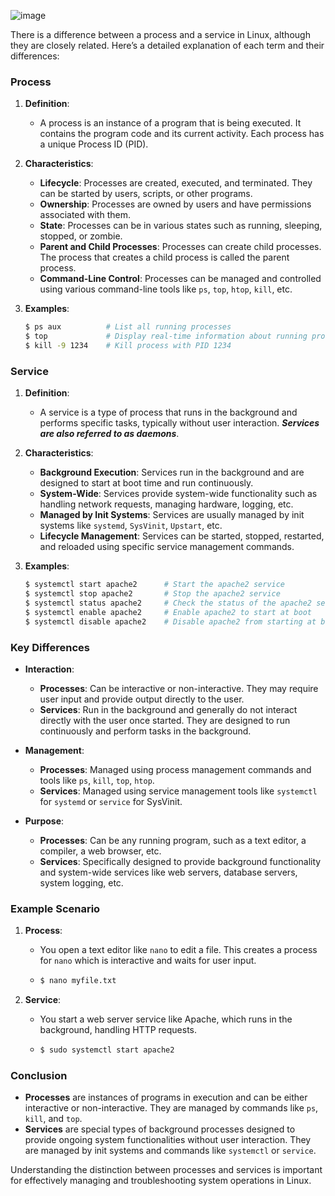 ![image](https://github.com/user-attachments/assets/ec2c7076-d435-4649-a091-b4cfc2c08c4d)

There is a difference between a process and a service in Linux, although they are closely related. Here’s a detailed explanation of each term and their differences:

### Process

1. **Definition**:
   - A process is an instance of a program that is being executed. It contains the program code and its current activity. Each process has a unique Process ID (PID).

2. **Characteristics**:
   - **Lifecycle**: Processes are created, executed, and terminated. They can be started by users, scripts, or other programs.
   - **Ownership**: Processes are owned by users and have permissions associated with them.
   - **State**: Processes can be in various states such as running, sleeping, stopped, or zombie.
   - **Parent and Child Processes**: Processes can create child processes. The process that creates a child process is called the parent process.
   - **Command-Line Control**: Processes can be managed and controlled using various command-line tools like `ps`, `top`, `htop`, `kill`, etc.

3. **Examples**:
   ```sh
   $ ps aux          # List all running processes
   $ top             # Display real-time information about running processes
   $ kill -9 1234    # Kill process with PID 1234
   ```

### Service

1. **Definition**:
   - A service is a type of process that runs in the background and performs specific tasks, typically without user interaction. ___Services are also referred to as daemons___.

2. **Characteristics**:
   - **Background Execution**: Services run in the background and are designed to start at boot time and run continuously.
   - **System-Wide**: Services provide system-wide functionality such as handling network requests, managing hardware, logging, etc.
   - **Managed by Init Systems**: Services are usually managed by init systems like `systemd`, `SysVinit`, `Upstart`, etc.
   - **Lifecycle Management**: Services can be started, stopped, restarted, and reloaded using specific service management commands.

3. **Examples**:
   ```sh
   $ systemctl start apache2      # Start the apache2 service
   $ systemctl stop apache2       # Stop the apache2 service
   $ systemctl status apache2     # Check the status of the apache2 service
   $ systemctl enable apache2     # Enable apache2 to start at boot
   $ systemctl disable apache2    # Disable apache2 from starting at boot
   ```

### Key Differences

- **Interaction**:
  - **Processes**: Can be interactive or non-interactive. They may require user input and provide output directly to the user.
  - **Services**: Run in the background and generally do not interact directly with the user once started. They are designed to run continuously and perform tasks in the background.

- **Management**:
  - **Processes**: Managed using process management commands and tools like `ps`, `kill`, `top`, `htop`.
  - **Services**: Managed using service management tools like `systemctl` for `systemd` or `service` for SysVinit.

- **Purpose**:
  - **Processes**: Can be any running program, such as a text editor, a compiler, a web browser, etc.
  - **Services**: Specifically designed to provide background functionality and system-wide services like web servers, database servers, system logging, etc.

### Example Scenario

1. **Process**:
   - You open a text editor like `nano` to edit a file. This creates a process for `nano` which is interactive and waits for user input.
   - ```sh
     $ nano myfile.txt
     ```

2. **Service**:
   - You start a web server service like Apache, which runs in the background, handling HTTP requests.
   - ```sh
     $ sudo systemctl start apache2
     ```

### Conclusion

- **Processes** are instances of programs in execution and can be either interactive or non-interactive. They are managed by commands like `ps`, `kill`, and `top`.
- **Services** are special types of background processes designed to provide ongoing system functionalities without user interaction. They are managed by init systems and commands like `systemctl` or `service`.

Understanding the distinction between processes and services is important for effectively managing and troubleshooting system operations in Linux.
